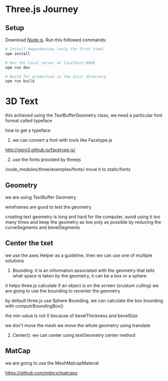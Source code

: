 # Three.js Journey

## Setup
Download [Node.js](https://nodejs.org/en/download/).
Run this followed commands:

``` bash
# Install dependencies (only the first time)
npm install

# Run the local server at localhost:8080
npm run dev

# Build for production in the dist/ directory
npm run build
```
# 3D Text 
this achieved using the TextBufferGeometry class, we need a particular font format called typeface 

how to get a typeface
1. we can convert a font with tools like Facetype.js 

http://gero3.github.io/facetype.js/

2. use the fonts provided by threejs

/node_modules/three/examples/fonts/ move it to static/fonts

## Geometry 
we are using TextBuffer Geometry 

wireframes are good to test the geometry 

creating text geometry is long and hard for the computer, avoid using it too many times and keep the geometry as low poly as possible by reducing the curveSegments and bevelSegments

## Center the txet
we use the axes Helper as a guideline, then we can use one of multiple solutions

1. Bounding: it is an information associated with the geometry that tells what space is taken by the geometry, it can be a box or a sphere 

it helps three.js calculate if an object is on the screen (srustum culling) we are going to use the bounding to recenter the geometry 

by default three.js use Sphere Bounding, we can calculate the box bounding with computrBoundingBox() 

the min value is not 0 because of bevelThickness and bevelSize

we don't move the mesh we move the whole geometry using translate

2. Center(): we can center using textGeometry center method

## MatCap
we are going to use the MeshMatcapMaterial

https://github.com/nidorx/matcaps

